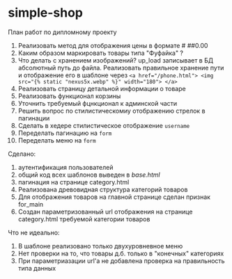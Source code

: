 # simple-shop
План работ по дипломному проекту
1. Реализовать метод для отображения цены в формате # ##0.00
1. Каким образом маркировать товары типа "Фуфайка" ?
1. Что делать с хранением изображений? up_load записывает в БД абсолютный путь до файла. Реализовать правильное хранение пути и отображение его в шаблоне через `<a href="/phone.html">
              <img src="{% static "nexus5x.webp" %}" width="180">
            </a>`
1. Реализовать страницу детальной информации о товаре
1. Реализовать функционал корзины
1. Уточнить требуемый фцнкционал к админской части
1. Решить вопрос по стилистическомиу отображению стрелок в пагинации
1. Сделать в хедере стилистическое отображение `username`
1. Переделать пагинацию на `form`
1. Переделать меню на `form`

Сделано:
1. аутентификация пользователей
1. общий код всех шаблонов выведен в *base.html*
1. пагинация на странице category.html
1. Реализована древовидная структура категорий товаров
1. Для отображения товаров на главной странице сделан признак for_main
1. Создан параметризованный url отображения на странице category.html требуемой категории товаров

Что не идеально:
1. В шаблоне реализовано только двухуровневное меню
1. Нет проверки на то, что товары д.б. только в "конечных" категориях
1. При параметриазации url'а не добавлена проверка на правильность типа данных

